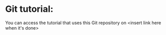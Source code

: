 # Git tutorial:
You can access the tutorial that uses this Git repository on <insert link here when it's done>

